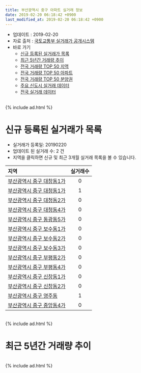 ```yaml
---
title: 부산광역시 중구 아파트 실거래 정보
date: 2019-02-20 06:18:42 +0900
last_modified_at: 2019-02-20 06:18:42 +0900
---
```


* 업데이트 : 2019-02-20
* 자료 출처 : [국토교통부 실거래가 공개시스템](http://rt.molit.go.kr)
* 바로 가기
    * [신규 등록된 실거래가 목록](#신규-등록된-실거래가-목록)
    * [최근 5년간 거래량 추이](#최근-5년간-거래량-추이)
    * [전국 거래량 TOP 50 지역](https://inasie.github.io/apt-trade-info/최근-3개월-전국에서-가장-거래가-많이-발생한-지역)
    * [전국 거래량 TOP 50 아파트](https://inasie.github.io/apt-trade-info/최근-3개월-전국에서-가장-거래가-많이-발생한-아파트)
    * [전국 거래량 TOP 50 분양권](https://inasie.github.io/apt-trade-info/최근-3개월-전국에서-가장-거래가-많이-발생한-분양권)
    * [주요 신도시 실거래 데이터](https://inasie.github.io/apt-trade-info/주요-신도시)
    * [전국 실거래 데이터](https://inasie.github.io/apt-trade-info/전국)

<br>
{% include ad.html %}
<br>

# 신규 등록된 실거래가 목록
* 실거래가 등록일: 20190220
* 업데이트 된 실거래 수: 2 건
* 지역을 클릭하면 신규 및 최근 3개월 실거래 목록을 볼 수 있습니다.


|지역|실거래수|
|:---|:---:|
|[부산광역시 중구 대창동1가](https://inasie.github.io/apt-trade-info/부산광역시-중구-대창동1가)|0|
|[부산광역시 중구 대청동1가](https://inasie.github.io/apt-trade-info/부산광역시-중구-대청동1가)|1|
|[부산광역시 중구 대청동2가](https://inasie.github.io/apt-trade-info/부산광역시-중구-대청동2가)|0|
|[부산광역시 중구 대청동4가](https://inasie.github.io/apt-trade-info/부산광역시-중구-대청동4가)|0|
|[부산광역시 중구 동광동5가](https://inasie.github.io/apt-trade-info/부산광역시-중구-동광동5가)|0|
|[부산광역시 중구 보수동1가](https://inasie.github.io/apt-trade-info/부산광역시-중구-보수동1가)|0|
|[부산광역시 중구 보수동2가](https://inasie.github.io/apt-trade-info/부산광역시-중구-보수동2가)|0|
|[부산광역시 중구 보수동3가](https://inasie.github.io/apt-trade-info/부산광역시-중구-보수동3가)|0|
|[부산광역시 중구 부평동2가](https://inasie.github.io/apt-trade-info/부산광역시-중구-부평동2가)|0|
|[부산광역시 중구 부평동4가](https://inasie.github.io/apt-trade-info/부산광역시-중구-부평동4가)|0|
|[부산광역시 중구 신창동1가](https://inasie.github.io/apt-trade-info/부산광역시-중구-신창동1가)|0|
|[부산광역시 중구 신창동2가](https://inasie.github.io/apt-trade-info/부산광역시-중구-신창동2가)|0|
|[부산광역시 중구 영주동](https://inasie.github.io/apt-trade-info/부산광역시-중구-영주동)|1|
|[부산광역시 중구 중앙동4가](https://inasie.github.io/apt-trade-info/부산광역시-중구-중앙동4가)|0|


<br>
{% include ad.html %}
<br>

# 최근 5년간 거래량 추이


<div style="width:100%;">
    <canvas id="deal_progress" height="200"></canvas>
</div>

<script>
new Chart(document.getElementById("deal_progress"), {
    type: 'line',
    data: {
        labels: ['201402','201403','201404','201405','201406','201407','201408','201409','201410','201411','201412','201501','201502','201503','201504','201505','201506','201507','201508','201509','201510','201511','201512','201601','201602','201603','201604','201605','201606','201607','201608','201609','201610','201611','201612','201701','201702','201703','201704','201705','201706','201707','201708','201709','201710','201711','201712','201801','201802','201803','201804','201805','201806','201807','201808','201809','201810','201811','201812','201901','201902'],
        datasets: [{
            label: '매매',
            pointRadius: 1,
            data: [14, 36, 17, 17, 9, 18, 15, 14, 16, 20, 18, 9, 8, 25, 22, 18, 22, 17, 12, 19, 27, 17, 15, 16, 21, 27, 26, 16, 22, 20, 18, 22, 32, 18, 40, 13, 20, 28, 20, 24, 18, 13, 20, 17, 21, 20, 9, 20, 19, 21, 12, 20, 16, 12, 6, 12, 17, 14, 9, 9, 6],
            borderColor: "rgba(255, 201, 14, 1)",
            backgroundColor: "rgba(255, 201, 14, 0.5)",
            fill: false,
            lineTension: 0
        },{
            label: '전월세',
            pointRadius: 1,
            data: [18, 7, 9, 4, 11, 11, 9, 8, 13, 5, 5, 15, 12, 21, 13, 5, 7, 6, 8, 10, 13, 7, 10, 9, 9, 8, 12, 10, 4, 15, 7, 5, 11, 7, 14, 14, 13, 9, 8, 10, 6, 8, 6, 6, 10, 22, 13, 10, 8, 14, 5, 8, 6, 12, 13, 5, 14, 8, 10, 14, 4],
            borderColor: "rgba(0, 141, 185, 1)",
            backgroundColor: "rgba(0, 141, 185, 0.5)",
            fill: false,
            lineTension: 0
        }
        ]
    },
    options: {
        responsive: true,
        title: {
            display: false
        },
        tooltips: {
            mode: 'index',
            intersect: false
        },
        hover: {
            mode: 'nearest',
            intersect: true
        },
        scales: {
            xAxes: [{
                display: true,
                scaleLabel: {
                    display: true,
                    labelString: '년/월'
                }
            }],
            yAxes: [{
                display: true,
                ticks: {
                    suggestedMin: 0,
                },
                scaleLabel: {
                    display: true,
                    labelString: '실거래 수'
                }
            }]
        }
    }
});

</script>


<br>
{% include ad.html %}
<br>

